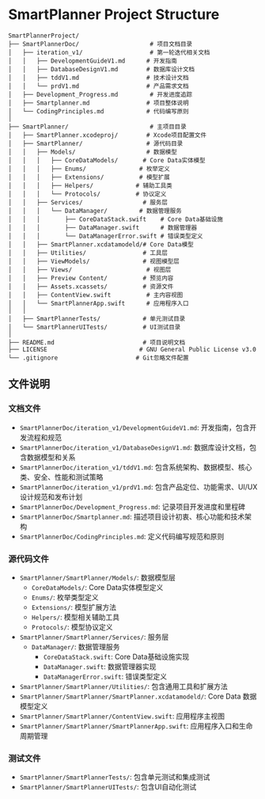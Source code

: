 # SmartPlanner Project Structure

```
SmartPlannerProject/
├── SmartPlannerDoc/                    # 项目文档目录
│   ├── iteration_v1/                   # 第一轮迭代相关文档
│   │   ├── DevelopmentGuideV1.md      # 开发指南
│   │   ├── DatabaseDesignV1.md        # 数据库设计文档
│   │   ├── tddV1.md                   # 技术设计文档
│   │   └── prdV1.md                   # 产品需求文档
│   ├── Development_Progress.md         # 开发进度追踪
│   ├── Smartplanner.md                # 项目整体说明
│   └── CodingPrinciples.md            # 代码编写原则
│
├── SmartPlanner/                       # 主项目目录
│   ├── SmartPlanner.xcodeproj/        # Xcode项目配置文件
│   ├── SmartPlanner/                  # 源代码目录
│   │   ├── Models/                    # 数据模型
│   │   │   ├── CoreDataModels/       # Core Data实体模型
│   │   │   ├── Enums/               # 枚举定义
│   │   │   ├── Extensions/          # 模型扩展
│   │   │   ├── Helpers/            # 辅助工具类
│   │   │   └── Protocols/          # 协议定义
│   │   ├── Services/                 # 服务层
│   │   │   └── DataManager/         # 数据管理服务
│   │   │       ├── CoreDataStack.swift    # Core Data基础设施
│   │   │       ├── DataManager.swift      # 数据管理器
│   │   │       └── DataManagerError.swift # 错误类型定义
│   │   ├── SmartPlanner.xcdatamodeld/# Core Data模型
│   │   ├── Utilities/                # 工具层
│   │   ├── ViewModels/               # 视图模型层
│   │   ├── Views/                     # 视图层
│   │   ├── Preview Content/          # 预览内容
│   │   ├── Assets.xcassets/          # 资源文件
│   │   ├── ContentView.swift          # 主内容视图
│   │   └── SmartPlannerApp.swift      # 应用程序入口
│   │
│   ├── SmartPlannerTests/            # 单元测试目录
│   └── SmartPlannerUITests/          # UI测试目录
│
├── README.md                         # 项目说明文档
├── LICENSE                          # GNU General Public License v3.0
└── .gitignore                      # Git忽略文件配置
```

## 文件说明

### 文档文件
- `SmartPlannerDoc/iteration_v1/DevelopmentGuideV1.md`: 开发指南，包含开发流程和规范
- `SmartPlannerDoc/iteration_v1/DatabaseDesignV1.md`: 数据库设计文档，包含数据模型和关系
- `SmartPlannerDoc/iteration_v1/tddV1.md`: 包含系统架构、数据模型、核心类、安全、性能和测试策略
- `SmartPlannerDoc/iteration_v1/prdV1.md`: 包含产品定位、功能需求、UI/UX设计规范和发布计划
- `SmartPlannerDoc/Development_Progress.md`: 记录项目开发进度和里程碑
- `SmartPlannerDoc/Smartplanner.md`: 描述项目设计初衷、核心功能和技术架构
- `SmartPlannerDoc/CodingPrinciples.md`: 定义代码编写规范和原则

### 源代码文件
- `SmartPlanner/SmartPlanner/Models/`: 数据模型层
  - `CoreDataModels/`: Core Data实体模型定义
  - `Enums/`: 枚举类型定义
  - `Extensions/`: 模型扩展方法
  - `Helpers/`: 模型相关辅助工具
  - `Protocols/`: 模型协议定义
- `SmartPlanner/SmartPlanner/Services/`: 服务层
  - `DataManager/`: 数据管理服务
    - `CoreDataStack.swift`: Core Data基础设施实现
    - `DataManager.swift`: 数据管理器实现
    - `DataManagerError.swift`: 错误类型定义
- `SmartPlanner/SmartPlanner/Utilities/`: 包含通用工具和扩展方法
- `SmartPlanner/SmartPlanner/SmartPlanner.xcdatamodeld/`: Core Data 数据模型定义
- `SmartPlanner/SmartPlanner/ContentView.swift`: 应用程序主视图
- `SmartPlanner/SmartPlanner/SmartPlannerApp.swift`: 应用程序入口和生命周期管理

### 测试文件
- `SmartPlanner/SmartPlannerTests/`: 包含单元测试和集成测试
- `SmartPlanner/SmartPlannerUITests/`: 包含UI自动化测试
